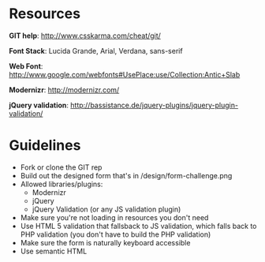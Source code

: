 # Resources

**GIT help**: http://www.csskarma.com/cheat/git/

**Font Stack**: Lucida Grande, Arial, Verdana, sans-serif

**Web Font**: http://www.google.com/webfonts#UsePlace:use/Collection:Antic+Slab

**Modernizr**: http://modernizr.com/

**jQuery validation**: http://bassistance.de/jquery-plugins/jquery-plugin-validation/

# Guidelines
- Fork or clone the GIT rep
- Build out the designed form that's in /design/form-challenge.png
- Allowed libraries/plugins:
	- Modernizr
	- jQuery
	- jQuery Validation (or any JS validation plugin)
- Make sure you're not loading in resources you don't need
- Use HTML 5 validation that fallsback to JS validation, which falls back to PHP validation (you don't have to build the PHP validation)
- Make sure the form is naturally keyboard accessible
- Use semantic HTML